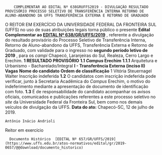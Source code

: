         COMPLEMENTAR AO EDITAL Nº 638GRUFFS2019 - DIVULGAÇÃO RESULTADO PROVISÓRIO PROCESSO SELETIVO DE TRANSFERÊNCIA INTERNA RETORNO DE ALUNO-ABANDONO DA UFFS TRANSFERÊNCIA EXTERNA E RETORNO DE GRADUADO  

 O REITOR EM EXERCÍCIO DA UNIVERSIDADE FEDERAL DA FRONTEIRA SUL (UFFS) no uso de suas atribuições legais torna público o presente **Edital Complementar ao [EDITAL Nº 638/GR/UFFS/2019](https://www.uffs.edu.br/atos-normativos/edital/gr/2019-0638)** , referente a divulgação do resultado provisório do Processo Seletivo de Transferência Interna, Retorno de Aluno-abandono da UFFS, Transferência Externa e Retorno de Graduado, com validade para o ingresso no  **segundo período letivo de 2019** , para os *campi*  Chapecó, Laranjeiras do Sul, Realeza, Cerro Largo e Erechim.  **1 RESULTADO PROVISÓRIO** **1.1 *Campus*  Erechim** **1.1.1**  Arquitetura e Urbanismo - Bacharelado/Integral **I - Transferência Externa (inciso II)**      **Vagas**   **Nome do candidato**   **Ordem de classificação**     1   Vitória Steuernagel Walter   Inscrição indeferida     **1.2**  O candidatos com inscrição indeferida pode verificar, junto à Secretaria Acadêmica do *Campus*  Erechim, o motivo do indeferimento mediante a apresentação de documento de identificação com foto. **1.3**  É de responsabilidade do candidato acompanhar os avisos oficiais, comunicados e publicações referentes a este processo seletivo no *site* da Universidade Federal da Fronteira Sul, bem como nos demais veículos de divulgação da UFFS.        **Data do ato:** Chapecó-SC, 12 de julho de 2019.   
 

    Antônio Inácio Andrioli   
 Reitor em exercício 

      Documento Histórico  [EDITAL Nº 657/GR/UFFS/2019](https://www.uffs.edu.br/atos-normativos/edital/gr/2019-0657/@@download/documento_historico)     
      